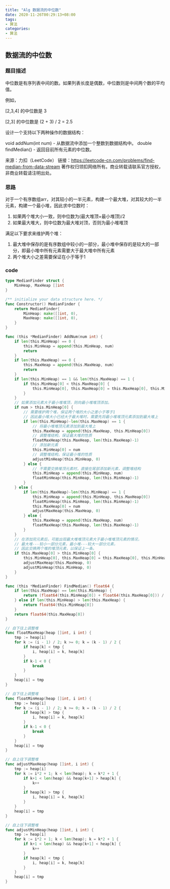 ```yaml
---
title: "Alg 数据流的中位数"
date: 2020-11-26T00:29:13+08:00
tags:
- 算法
categories: 
- 算法
---
```


## 数据流的中位数

### 题目描述

中位数是有序列表中间的数。如果列表长度是偶数，中位数则是中间两个数的平均值。

例如，

[2,3,4] 的中位数是 3

[2,3] 的中位数是 (2 + 3) / 2 = 2.5

设计一个支持以下两种操作的数据结构：

void addNum(int num) - 从数据流中添加一个整数到数据结构中。
double findMedian() - 返回目前所有元素的中位数。

<!--more-->

来源：力扣（LeetCode）
链接：https://leetcode-cn.com/problems/find-median-from-data-stream
著作权归领扣网络所有。商业转载请联系官方授权，非商业转载请注明出处。

### 思路

对于一个有序数组arr，对其较小的一半元素，构建一个最大堆，对其较大的一半元素，构建一个最小堆，因此求中位数时：

1. 如果两个堆大小一致，则中位数为(最大堆顶+最小堆顶)/2
2. 如果最大堆大，则中位数为最大堆对顶，否则为最小堆堆顶

满足以下要求来维护两个堆：

1. 最大堆中保存的是有序数组中较小的一部分，最小堆中保存的是较大的一部分，即最小堆中所有元素需要大于最大堆中所有元素
2. 两个堆大小之差需要保证在小于等于1

### code

```go
type MedianFinder struct {
	MinHeap, MaxHeap []int
}

/** initialize your data structure here. */
func Constructor() MedianFinder {
	return MedianFinder{
		MinHeap: make([]int, 0),
		MaxHeap: make([]int, 0),
	}
}

func (this *MedianFinder) AddNum(num int) {
	if len(this.MinHeap) == 0 {
		this.MinHeap = append(this.MinHeap, num)
		return
	}
	if len(this.MaxHeap) == 0 {
		this.MaxHeap = append(this.MaxHeap, num)
		return
	}
	if len(this.MinHeap) == 1 && len(this.MaxHeap) == 1 {
		if this.MinHeap[0] < this.MaxHeap[0] {
			this.MinHeap[0], this.MaxHeap[0] = this.MaxHeap[0], this.MinHeap[0]
		}
	}
	// 如果添加元素大于最小堆堆顶，则向最小堆堆顶添加。
	if num > this.MinHeap[0] {
		// 需要维护两个堆，保证两个堆的大小之差小于等于1
		// 因此最小堆大小已经大于最大堆时，需要先将最小堆堆顶元素添加到最大堆上
		if len(this.MinHeap)-len(this.MaxHeap) == 1 {
			// 将最小堆堆顶元素添加到最大堆上
			this.MaxHeap = append(this.MaxHeap, this.MinHeap[0])
			// 调整堆结构，保证最大堆的性质
			floatMaxHeap(this.MaxHeap, len(this.MaxHeap)-1)
			// 添加新元素
			this.MinHeap[0] = num
			// 调整堆结构，保证最小堆的性质
			adjustMinHeap(this.MinHeap, 0)
		} else {
			// 不需要交换堆顶元素时，直接在尾部添加新元素，调整堆结构
			this.MinHeap = append(this.MinHeap, num)
			floatMinHeap(this.MinHeap, len(this.MinHeap)-1)
		}
	} else {
		if len(this.MaxHeap)-len(this.MinHeap) == 1 {
			this.MinHeap = append(this.MinHeap, this.MaxHeap[0])
			floatMinHeap(this.MinHeap, len(this.MinHeap)-1)
			this.MaxHeap[0] = num
			adjustMaxHeap(this.MaxHeap, 0)
		} else {
			this.MaxHeap = append(this.MaxHeap, num)
			floatMaxHeap(this.MaxHeap, len(this.MaxHeap)-1)
		}
	}
	// 在添加完元素后，可能出现最大堆堆顶元素大于最小堆堆顶元素的情况，
	// 最大堆---较小一部分元素，最小堆---较大一部分元素，
	// 因此交换两个堆的堆顶元素，以保证上一条。
	if this.MaxHeap[0] > this.MinHeap[0] {
		this.MinHeap[0], this.MaxHeap[0] = this.MaxHeap[0], this.MinHeap[0]
		adjustMaxHeap(this.MaxHeap, 0)
		adjustMinHeap(this.MinHeap, 0)
	}
}

func (this *MedianFinder) FindMedian() float64 {
	if len(this.MaxHeap) == len(this.MinHeap) {
		return (float64(this.MinHeap[0]) + float64(this.MaxHeap[0])) / 2
	} else if len(this.MinHeap) > len(this.MaxHeap) {
		return float64(this.MinHeap[0])
	}
	return float64(this.MaxHeap[0])
}

// 自下往上调整堆
func floatMaxHeap(heap []int, i int) {
	tmp := heap[i]
	for k := (i - 1) / 2; k >= 0; k = (k - 1) / 2 {
		if heap[k] < tmp {
			i, heap[i] = k, heap[k]
		}
		if k-1 < 0 {
			break
		}
	}
	heap[i] = tmp
}

// 自下往上调整堆
func floatMinHeap(heap []int, i int) {
	tmp := heap[i]
	for k := (i - 1) / 2; k >= 0; k = (k - 1) / 2 {
		if heap[k] > tmp {
			i, heap[i] = k, heap[k]
		}
		if k-1 < 0 {
			break
		}
	}
	heap[i] = tmp
}

// 自上往下调整堆
func adjustMaxHeap(heap []int, i int) {
	tmp := heap[i]
	for k := i*2 + 1; k < len(heap); k = k*2 + 1 {
		if k+1 < len(heap) && heap[k+1] > heap[k] {
			k++
		}
		if heap[k] > tmp {
			i, heap[i] = k, heap[k]
		}
	}
	heap[i] = tmp
}

// 自上往下调整堆
func adjustMinHeap(heap []int, i int) {
	tmp := heap[i]
	for k := i*2 + 1; k < len(heap); k = k*2 + 1 {
		if k+1 < len(heap) && heap[k+1] < heap[k] {
			k++
		}
		if heap[k] < tmp {
			i, heap[i] = k, heap[k]
		}
	}
	heap[i] = tmp
}
```

